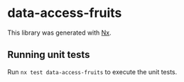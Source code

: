 # data-access-fruits

This library was generated with [Nx](https://nx.dev).

## Running unit tests

Run `nx test data-access-fruits` to execute the unit tests.

